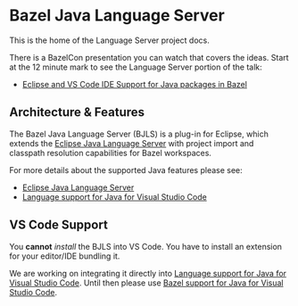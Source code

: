 # Bazel Java Language Server

This is the home of the Language Server project docs.

There is a BazelCon presentation you can watch that covers the ideas.
Start at the 12 minute mark to see the Language Server portion of the talk:
- [Eclipse and VS Code IDE Support for Java packages in Bazel](https://www.youtube.com/watch?v=oLnfv2-aGwk)


## Architecture & Features

The Bazel Java Language Server (BJLS) is a plug-in for Eclipse, which extends the [Eclipse Java Language Server](https://github.com/eclipse/eclipse.jdt.ls) with project import and classpath resolution capabilities for Bazel workspaces.

For more details about the supported Java features please see:
- [Eclipse Java Language Server](https://github.com/redhat-developer/vscode-java)
- [Language support for Java for Visual Studio Code](https://github.com/eclipse/eclipse.jdt.ls)

## VS Code Support

You **cannot** *install* the BJLS into VS Code.
You have to install an extension for your editor/IDE bundling it.

We are working on integrating it directly into [Language support for Java for Visual Studio Code](https://github.com/eclipse/eclipse.jdt.ls).
Until then please use [Bazel support for Java for Visual Studio Code](https://github.com/salesforce/bazel-vscode).
